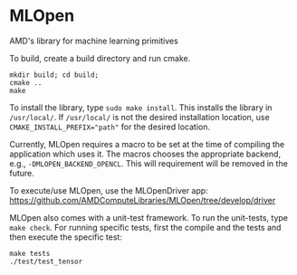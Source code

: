 # MLOpen

AMD's library for machine learning primitives

To build, create a build directory and run cmake.
```
mkdir build; cd build;
cmake ..
make 
```

To install the library, type `sudo make install`. This installs the library in `/usr/local/`. 
If `/usr/local/` is not the desired installation location, use `CMAKE_INSTALL_PREFIX="path"` for the desired location. 

Currently, MLOpen requires a macro to be set at the time of compiling the application which uses it. The macros chooses the appropriate backend, e.g., `-DMLOPEN_BACKEND_OPENCL`. This will requirement will be removed in the future.

To execute/use MLOpen, use the MLOpenDriver app: https://github.com/AMDComputeLibraries/MLOpen/tree/develop/driver

MLOpen also comes with a unit-test framework. To run the unit-tests, type `make check`.
For running specific tests, first the compile and the tests and then execute the specific test:
```
make tests
./test/test_tensor
```
